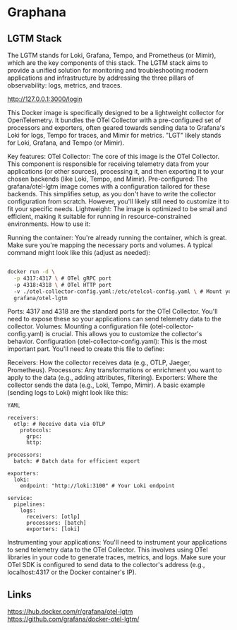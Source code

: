 # Graphana


## LGTM Stack

The LGTM stands for Loki, Grafana, Tempo, and Prometheus (or Mimir), which are the key components of this stack. The LGTM stack aims to provide a unified solution for monitoring and troubleshooting modern applications and infrastructure by addressing the three pillars of observability: logs, metrics, and traces.

http://127.0.0.1:3000/login

This Docker image is specifically designed to be a lightweight collector for OpenTelemetry.  It bundles the OTel Collector with a pre-configured set of processors and exporters, often geared towards sending data to Grafana's Loki for logs, Tempo for traces, and Mimir for metrics.  "LGT" likely stands for Loki, Grafana, and Tempo (or Mimir).

Key features:
OTel Collector: The core of this image is the OTel Collector. This component is responsible for receiving telemetry data from your applications (or other sources), processing it, and then exporting it to your chosen backends (like Loki, Tempo, and Mimir).
Pre-configured: The grafana/otel-lgtm image comes with a configuration tailored for these backends. This simplifies setup, as you don't have to write the collector configuration from scratch. However, you'll likely still need to customize it to fit your specific needs.
Lightweight: The image is optimized to be small and efficient, making it suitable for running in resource-constrained environments.
How to use it:

Running the container: You're already running the container, which is great.  Make sure you're mapping the necessary ports and volumes.  A typical command might look like this (adjust as needed):

```Bash

docker run -d \
  -p 4317:4317 \ # OTel gRPC port
  -p 4318:4318 \ # OTel HTTP port
  -v ./otel-collector-config.yaml:/etc/otelcol-config.yaml \ # Mount your config
  grafana/otel-lgtm
```
Ports: 4317 and 4318 are the standard ports for the OTel Collector. You'll need to expose these so your applications can send telemetry data to the collector.
Volumes: Mounting a configuration file (otel-collector-config.yaml) is crucial. This allows you to customize the collector's behavior.
Configuration (otel-collector-config.yaml): This is the most important part.  You'll need to create this file to define:

Receivers: How the collector receives data (e.g., OTLP, Jaeger, Prometheus).
Processors: Any transformations or enrichment you want to apply to the data (e.g., adding attributes, filtering).
Exporters: Where the collector sends the data (e.g., Loki, Tempo, Mimir).
A basic example (sending logs to Loki) might look like this:

```
YAML

receivers:
  otlp: # Receive data via OTLP
    protocols:
      grpc:
      http:

processors:
  batch: # Batch data for efficient export

exporters:
  loki:
    endpoint: "http://loki:3100" # Your Loki endpoint

service:
  pipelines:
    logs:
      receivers: [otlp]
      processors: [batch]
      exporters: [loki]
```
Instrumenting your applications:  You'll need to instrument your applications to send telemetry data to the OTel Collector.  This involves using OTel libraries in your code to generate traces, metrics, and logs.  Make sure your OTel SDK is configured to send data to the collector's address (e.g., localhost:4317 or the Docker container's IP).

## Links

https://hub.docker.com/r/grafana/otel-lgtm  
https://github.com/grafana/docker-otel-lgtm/  



```bash

```